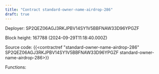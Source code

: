 ```yaml
---
title: "Contract standard-owner-name-airdrop-286"
draft: true
---
```

Deployer: SP2QEZ06AGJ3RKJPBV14SY1V5BBFNAW33D96YPGZF


 



Block height: 167788 (2024-09-29T11:18:40.000Z)

Source code: {{<contractref "standard-owner-name-airdrop-286" SP2QEZ06AGJ3RKJPBV14SY1V5BBFNAW33D96YPGZF standard-owner-name-airdrop-286>}}

Functions:


